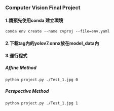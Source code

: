 ### Computer Vision Final Project
#### 1.請預先使用conda 建立環境
```
conda env create --name cvproj --file=env.yaml
```
#### 2.下載tag內的yolov7.onnx放在model_data內
#### 3.運行程式
##### Affine Method
```
python project.py ./Test_1.jpg 0 
```
##### Perspective Method
```
python project.py ./Test_1.jpg 1
```
